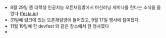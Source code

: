 - 8월 29일 쯤 대학생 인공지능 오픈채팅방에서 머신러닝 세미나를 한다는 소식을 들었다 ([festa.io](https://festa.io/events/2562))
- 31일에 링크에 있는 오픈채팅방에 들어갔고, 9월 17일 행사에 참여했다
- 11월 19일에 한 devfest 와 같은 장소에서 한 행사였다
- 
